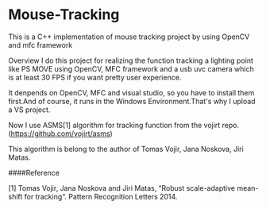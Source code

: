 # Mouse-Tracking
This is a C++ implementation of mouse tracking project by using OpenCV and mfc framework

Overview
I do this project for realizing the function tracking a lighting point like PS MOVE using OpenCV, MFC framework and a usb uvc camera which
is at least 30 FPS if you want pretty user experience.

It denpends on OpenCV, MFC and visual studio, so you have to install them first.And of course, it runs in the Windows Environment.That's
why I upload a VS project.

Now I use ASMS[1] algorithm for tracking function from the vojirt repo.(https://github.com/vojirt/asms)

This algorithm is belong to the author of Tomas Vojir, Jana Noskova, Jiri Matas.

####Reference

[1] Tomas Vojir, Jana Noskova and Jiri Matas, “Robust scale-adaptive mean-shift for tracking“. Pattern Recognition Letters 2014.
